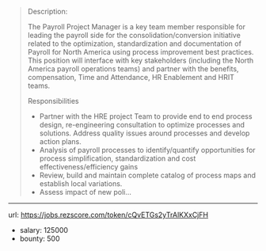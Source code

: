 >
>Description:
>
>The Payroll Project Manager is a key team member responsible for leading the payroll side for the consolidation/conversion initiative related to the optimization, standardization and documentation of Payroll for North America using process improvement best practices. This position will interface with key stakeholders (including the North America payroll operations teams) and partner with the benefits, compensation, Time and Attendance, HR Enablement and HRIT teams.
> 
> Responsibilities
> * Partner with the HRE project Team to provide end to end process design, re-engineering consultation to optimize processes and solutions. Address quality issues around processes and develop action plans.
> * Analysis of payroll processes to identify/quantify opportunities for process simplification, standardization and cost effectiveness/efficiency gains
> * Review, build and maintain complete catalog of process maps and establish local variations.
> * Assess impact of new poli...
------
url: https://jobs.rezscore.com/token/cQvETGs2yTrAlKXxCjFH
- salary: 125000
- bounty: 500
